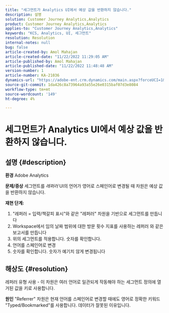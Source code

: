 ```yaml
---
title: "세그먼트가 Analytics UI에서 예상 값을 반환하지 않습니다."
description: 설명
solution: Customer Journey Analytics,Analytics
product: Customer Journey Analytics,Analytics
applies-to: "Customer Journey Analytics,Analytics"
keywords: "KCS, Analytics, UI, 세그먼트"
resolution: Resolution
internal-notes: null
bug: false
article-created-by: Amol Mahajan
article-created-date: "11/22/2022 11:29:05 AM"
article-published-by: Amol Mahajan
article-published-date: "11/22/2022 11:48:48 AM"
version-number: 1
article-number: KA-21036
dynamics-url: "https://adobe-ent.crm.dynamics.com/main.aspx?forceUCI=1&pagetype=entityrecord&etn=knowledgearticle&id=6cf79ed9-586a-ed11-9561-6045bd006d92"
source-git-commit: 1da426c8a73964a93a55e26e0315baf07d3e8084
workflow-type: tm+mt
source-wordcount: '149'
ht-degree: 4%

---
```


# 세그먼트가 Analytics UI에서 예상 값을 반환하지 않습니다.

## 설명 {#description}

<b>환경</b>
Adobe Analytics


<b>문제/증상</b>
세그먼트를 *레퍼러* UI의 언어가 영어로 스페인어로 변경될 때 차원은 예상 값을 반환하지 않습니다.



<b>재현 단계:</b>

1. &quot;레퍼러 = 입력/책갈피 표시&quot;와 같은 &quot;레퍼러&quot; 차원을 기반으로 세그먼트를 만듭니다
2. Workspace에서 임의 날짜 범위에 대한 방문 횟수 지표를 사용하는 레퍼러 와 같은 보고서를 만듭니다
3. 위의 세그먼트를 적용합니다. 숫자를 확인합니다.
4. 언어를 스페인어로 변경
5. 숫자를 확인합니다. 숫자가 예기치 않게 변경됩니다



## 해상도 {#resolution}


레퍼러 유형 사용 - 이 차원은 여러 언어로 일관되게 작동해야 하는 세그먼트 정의에 열거된 값을 키로 사용합니다.


<b>원인</b>
&quot;Referrer&quot; 차원은 현재 언어를 스페인어로 변경할 때에도 영어로 정확한 키워드 &quot;Typed/Bookmarked&quot;를 사용합니다. 데이터가 잘못된 이유입니다.
